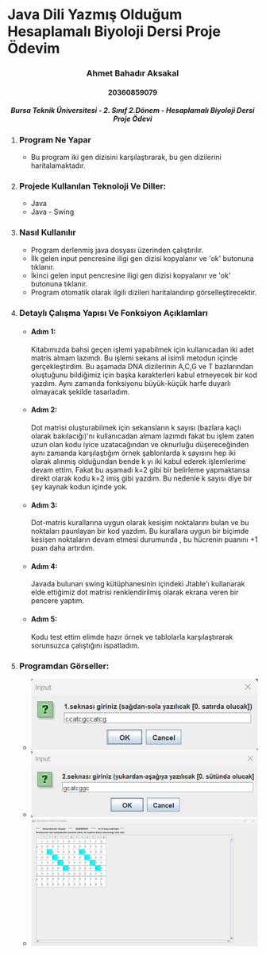 # Java Dili Yazmış Olduğum Hesaplamalı Biyoloji Dersi Proje Ödevim 

<h3 align="center" color="Darkblue">Ahmet Bahadır Aksakal</h3>
<h4 align="center" color="Darkblue">20360859079</h4>
<h5 align="center" color="Darkblue">Bursa Teknik Üniversitesi - 2. Sınıf 2.Dönem - Hesaplamalı Biyoloji Dersi Proje Ödevi</h5>

<ol>
  <li>
      <h3 color="Red">Program Ne Yapar</h3>
      <ul>
        <li>Bu program iki gen dizisini karşılaştırarak, bu gen dizilerini haritalamaktadır.</li>
      </ul>
  </li>
  <li>
      <h3 color="Red">Projede Kullanılan Teknoloji Ve Diller:</h3>
      <ul>
        <li>Java</li>
        <li>Java - Swing</li>
      </ul>
  </li>
  <li>
      <h3 color="Red">Nasıl Kullanılır</h3>
      <ul>
        <li>Program derlenmiş java dosyası üzerinden çalıştırılır.</li>
        <li>İlk gelen input pencresine iligi gen dizisi kopyalanır ve 'ok' butonuna tıklanır.</li>
        <li>İkinci gelen input pencresine iligi gen dizisi kopyalanır ve 'ok' butonuna tıklanır.</li>
        <li>Program otomatik olarak ilgili dizileri haritalandırıp görselleştirecektir.</li>
      </ul>
  </li>
  <li>
      <h3 color="Red">Detaylı Çalışma Yapısı Ve Fonksiyon Açıklamları</h3>
      <ul>
        <li>
         <h4 color="Darkblue">Adım 1:</h4>
            <p>
               Kitabımızda bahsi geçen işlemi yapabilmek için kullanıcadan iki adet matris almam lazımdı. 
               Bu işlemi sekans al isimli metodun içinde gerçekleştirdim. Bu aşamada DNA dizilerinin A,C,G ve T bazlarından
               oluştuğunu bildiğimiz için başka karakterleri kabul etmeyecek bir kod yazdım.
               Aynı zamanda fonksiyonu büyük-küçük harfe duyarlı olmayacak şekilde tasarladım.
            </p>
        </li>
        <li>
         <h4 color="Darkblue">Adım 2:</h4>
            <p>
               Dot matrisi oluşturabilmek için sekansların k sayısı (bazlara kaçlı olarak bakılacığı)'nı kullanıcadan almam lazımdı fakat
               bu işlem zaten uzun olan kodu iyice uzatacağından ve oknurluğu düşereceğinden aynı zamanda karşılaştığım  örnek şablonlarda
               k sayısını hep iki olarak alınmış olduğundan bende k yı iki kabul ederek işlemlerime devam ettim. Fakat bu aşamadı k=2 gibi 
               bir belirleme yapmaktansa direkt olarak kodu k=2 imiş gibi yazdım. Bu nedenle k sayısı diye bir şey kaynak kodun içinde yok.
            </p>
        </li>
       <li>
         <h4 color="Darkblue">Adım 3:</h4>
            <p>
               Dot-matris kurallarına uygun olarak kesişim noktalarını bulan ve bu noktaları paunlayan bir kod yazdım.
               Bu kurallara uygun bir biçimde kesişen noktaların devam etmesi durumunda , bu hücrenin puanını +1 puan daha artırdım.
            </p>
        </li>
       <li>
         <h4 color="Darkblue">Adım 4:</h4>
            <p>
               Javada bulunan swing kütüphanesinin içindeki Jtable'ı kullanarak elde ettiğimiz dot matrisi
               renklendirilmiş olarak ekrana veren  bir pencere yaptım. 
            </p>
        </li>
       <li>
         <h4 color="Darkblue">Adım 5:</h4>
            <p>
              Kodu test ettim elimde hazır örnek ve tablolarla karşılaştırarak sorunsuzca çalıştığını ispatladım.
            </p>
        </li>
      </ul>
  </li>
  <li>
      <h3 color="Red">Programdan Görseller:</h3>
      <ul>        
        <li><img src="GorsellerReadme/1.png"></li> 
        <li><img src="GorsellerReadme/2.png"></li>
        <li><img src="GorsellerReadme/3.png"></li>
      </ul>
  </li>
</ol>

 
